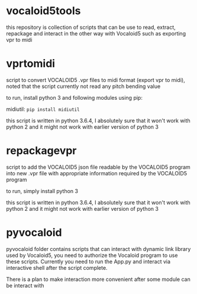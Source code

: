 # vocaloid5tools
this repository is collection of scripts that can be use to read, extract, repackage and interact in the other way with Vocaloid5 such as exporting vpr to midi

# vprtomidi
script to convert VOCALOID5 .vpr files to midi format (export vpr to midi), noted that the script currently not read any pitch bending value

to run, install python 3 and following modules using pip:

midiutil: `pip install midiutil`

this script is written in python 3.6.4, I absolutely sure that it won't work with python 2 and it might not work with earlier version of python 3

# repackagevpr
script to add the VOCALOID5 json file readable by the VOCALOID5 program into new .vpr file with appropriate information required by the VOCALOID5 program

to run, simply install python 3

this script is written in python 3.6.4, I absolutely sure that it won't work with python 2 and it might not work with earlier version of python 3

# pyvocaloid
pyvocaloid folder contains scripts that can interact with dynamic link library used by Vocaloid5, you need to authorize the Vocaloid program to use these scripts. Currently you need to run the App.py and interact via interactive shell after the script complete.

There is a plan to make interaction more convenient after some module can be interact with
